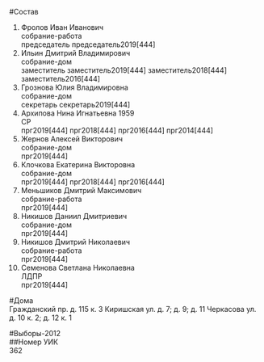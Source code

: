 #Состав  
1. Фролов Иван Иванович  
    собрание-работа  
    председатель председатель2019[444]  
2. Ильин Дмитрий Владимирович  
    собрание-дом  
    заместитель заместитель2019[444] заместитель2018[444] заместитель2016[444]  
3. Грознова Юлия Владимировна  
    собрание-дом  
    секретарь секретарь2019[444]  
4. Архипова Нина Игнатьевна 1959  
    СР  
    прг2019[444] прг2018[444] прг2016[444] прг2014[444]  
5. Жернов Алексей Викторович  
    собрание-дом  
    прг2019[444]  
6. Клочкова Екатерина Викторовна  
    собрание-дом  
    прг2019[444] прг2018[444] прг2016[444]  
7. Меньшиков Дмитрий Максимович  
    собрание-работа  
    прг2019[444]  
8. Никишов Даниил Дмитриевич  
    собрание-дом  
    прг2019[444]  
9. Никишов Дмитрий Николаевич  
    собрание-работа  
    прг2019[444]  
10. Семенова Светлана Николаевна  
    ЛДПР  
    прг2019[444]  
  
#Дома  
Гражданский пр. д. 115 к. 3 Киришская ул. д. 7; д. 9; д. 11 Черкасова ул. д. 10 к. 2; д. 12 к. 1  
  
#Выборы-2012  
##Номер УИК  
362  
